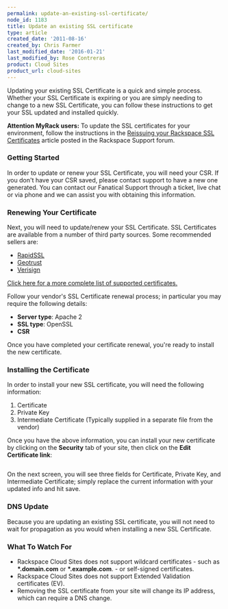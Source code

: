 ```yaml
---
permalink: update-an-existing-ssl-certificate/
node_id: 1183
title: Update an existing SSL certificate
type: article
created_date: '2011-08-16'
created_by: Chris Farmer
last_modified_date: '2016-01-21'
last_modified_by: Rose Contreras
product: Cloud Sites
product_url: cloud-sites
---
```


Updating your existing SSL Certificate is a quick and simple process.
Whether your SSL Certificate is expiring or you are simply needing to
change to a new SSL Certificate, you can follow these instructions to
get your SSL updated and installed quickly.

**Attention MyRack users:** To update the SSL certificates for your
environment, follow the instructions in the [Reissuing your Rackspace SSL Certificates](https://community.rackspace.com/products/f/43/t/4478)
article posted in the Rackspace Support forum.

### Getting Started

In order to update or renew your SSL Certificate, you will need your
CSR. If you don't have your CSR saved, please contact support to have a
new one generated. You can contact our Fanatical Support through a
ticket, live chat or via phone and we can assist you with obtaining this
information.

### Renewing Your Certificate

Next, you will need to update/renew your SSL Certificate. SSL
Certificates are available from a number of third party sources. Some
recommended sellers are:

-  [RapidSSL](http://www.rapidssl.com)
-  [Geotrust](http://www.geotrust.com)
-  [Verisign](http://www.verisign.com)

[Click here for a more complete list of supported certificates.](/how-to/supported-ssl-certificates-on-cloud-sites)

Follow your vendor's SSL Certificate renewal process; in particular you
may require the following details:

-   **Server type**: Apache 2
-   **SSL type**: OpenSSL
-   **CSR**

Once you have completed your certificate renewal, you're ready to install the new certificate.

### Installing the Certificate

In order to install your new SSL certificate, you will need the following information:

1.  Certificate
2.  Private Key
3.  Intermediate Certificate (Typically supplied in a separate file from
    the vendor)

Once you have the above information, you can install your new
certificate by clicking on the **Security** tab of your site, then click on
the **Edit Certificate link**:

<img src="https://8026b2e3760e2433679c-fffceaebb8c6ee053c935e8915a3fbe7.ssl.cf2.rackcdn.com/field/image/Edit%20Certificate.png" alt="" />

On the next screen, you will see three fields for Certificate, Private
Key, and Intermediate Certificate; simply replace the current
information with your updated info and hit save.

### DNS Update

Because you are updating an existing SSL certificate, you will not need
to wait for propagation as you would when installing a new SSL
Certificate.

### What To Watch For

-   Rackspace Cloud Sites does not support wildcard certificates - such
    as **\*.domain.com** or **\*.example.com**. - or
    self-signed certificates.
-   Rackspace Cloud Sites does not support Extended Validation
    certificates (EV).
-   Removing the SSL certificate from your site will change its IP
    address, which can require a DNS change.
